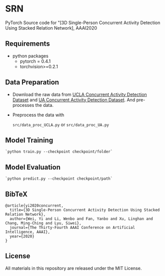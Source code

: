 # SRN
PyTorch Source code for "[3D Single-Person Concurrent Activity Detection Using Stacked Relation Network], AAAI2020

## Requirements
- python packages
  - pytorch = 0.4.1
  - torchvision>=0.2.1


## Data Preparation
 - Download the raw data from [UCLA Concurrent Activity Detection Dataset](data/UCLA_dataset/) and [UA Concurrent Activity Detection Dataset](data/UA-CAD). And pre-processes the data.

 - Preprocess the data with

    `src/data_proc_UCLA.py` or `src/data_proc_UA.py`



## Model Training
    `python train.py --checkpoint checkpoint/folder`

## Model Evaluation
    `python predict.py --checkpoint checkpoint/path`


## BibTeX
```
@article{yi2020concurrent,
  title={3D Single-Person Concurrent Activity Detection Using Stacked Relation Network},
  author={Wei, Yi and Li, Wenbo and Fan, Yanbo and Xu, Linghan and Chang, Ming-Ching and Lyu, Siwei},
  journal={The Thirty-Fourth AAAI Conference on Artificial Intelligence, AAAI},
  year={2020}
}
```

## License
All materials in this repository are released under the MIT License.
